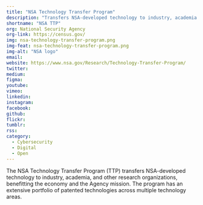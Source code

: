 ```yaml
---
title: "NSA Technology Transfer Program"
description: "Transfers NSA-developed technology to industry, academia and other research organizations, benefitting the economy and the Agency mission."
shortname: "NSA TTP"
org: National Security Agency
org-link: https://census.gov/
img: nsa-technology-transfer-program.png
img-feat: nsa-technology-transfer-program.png
img-alt: "NSA logo"
email: 
website: https://www.nsa.gov/Research/Technology-Transfer-Program/
twitter: 
medium: 
figma: 
youtube: 
vimeo: 
linkedin: 
instagram: 
facebook: 
github: 
flickr: 
tumblr: 
rss: 
category:
  - Cybersecurity
  - Digital
  - Open
---
```


 The NSA Technology Transfer Program (TTP) transfers NSA-developed technology to industry, academia, and other research organizations, benefitting the economy and the Agency mission. The program has an extensive portfolio of patented technologies across multiple technology areas.
